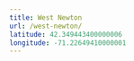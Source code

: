```yaml
---
title: West Newton
url: /west-newton/
latitude: 42.349443400000006
longitude: -71.22649410000001
---
```

